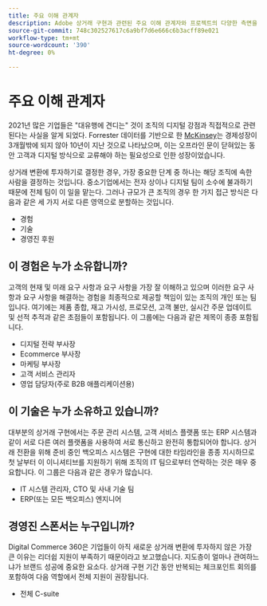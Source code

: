 ```yaml
---
title: 주요 이해 관계자
description: Adobe 상거래 구현과 관련된 주요 이해 관계자와 프로젝트의 다양한 측면을 소유한 사람을 검토합니다.
source-git-commit: 748c302527617c6a9bf7d6e666c6b3acff89e021
workflow-type: tm+mt
source-wordcount: '390'
ht-degree: 0%

---
```



# 주요 이해 관계자

2021년 많은 기업들은 &quot;대유행에 견디는&quot; 것이 조직의 디지털 강점과 직접적으로 관련된다는 사실을 알게 되었다. Forrester 데이터를 기반으로 한 [McKinsey](https://www.mckinsey.com/business-functions/strategy-and-corporate-finance/our-insights/five-fifty-the-quickening)는 경제성장이 3개월밖에 되지 않아 10년이 지난 것으로 나타났으며, 이는 오프라인 문이 닫혀있는 동안 고객과 디지털 방식으로 교류해야 하는 필요성으로 인한 성장이었습니다.

상거래 변환에 투자하기로 결정한 경우, 가장 중요한 단계 중 하나는 해당 조직에 속한 사람을 결정하는 것입니다. 중소기업에서는 전자 상이나 디지털 팀이 소수에 불과하기 때문에 전체 팀이 이 일을 맡는다. 그러나 규모가 큰 조직의 경우 한 가지 접근 방식은 다음과 같은 세 가지 서로 다른 영역으로 분할하는 것입니다.

- 경험
- 기술
- 경영진 후원

## 이 경험은 누가 소유합니까?

고객의 현재 및 미래 요구 사항과 요구 사항을 가장 잘 이해하고 있으며 이러한 요구 사항과 요구 사항을 해결하는 경험을 최종적으로 제공할 책임이 있는 조직의 개인 또는 팀입니다. 여기에는 제품 종합, 재고 가시성, 프로모션, 고객 불만, 실시간 주문 업데이트 및 선적 추적과 같은 초점들이 포함됩니다. 이 그룹에는 다음과 같은 제목이 종종 포함됩니다.

- 디지털 전략 부사장
- Ecommerce 부사장
- 마케팅 부사장
- 고객 서비스 관리자
- 영업 담당자(주로 B2B 애플리케이션용)

## 이 기술은 누가 소유하고 있습니까?

대부분의 상거래 구현에서는 주문 관리 시스템, 고객 서비스 플랫폼 또는 ERP 시스템과 같이 서로 다른 여러 플랫폼을 사용하여 서로 통신하고 완전히 통합되어야 합니다. 상거래 전환을 위해 준비 중인 백오피스 시스템은 구현에 대한 타임라인을 종종 지시하므로 첫 날부터 이 이니셔티브를 지원하기 위해 조직의 IT 팀으로부터 연락하는 것은 매우 중요합니다. 이 그룹은 다음과 같은 경우가 많습니다.

- IT 시스템 관리자, CTO 및 사내 기술 팀
- ERP(또는 모든 백오피스) 엔지니어

## 경영진 스폰서는 누구입니까?

Digital Commerce 360은 기업들이 아직 새로운 상거래 변환에 투자하지 않은 가장 큰 이유는 리더쉽 지원이 부족하기 때문이라고 보고했습니다. 지도층이 얼마나 관여하느냐가 브랜드 성공에 중요한 요소다. 상거래 구현 기간 동안 반복되는 체크포인트 회의를 포함하여 다음 역할에서 전체 지원이 권장됩니다.

- 전체 C-suite
